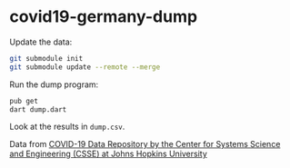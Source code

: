 # covid19-germany-dump
Update the data:
```bash
git submodule init
git submodule update --remote --merge
```
Run the dump program:
```bash
pub get
dart dump.dart
```
Look at the results in `dump.csv`.

Data from [COVID-19 Data Repository by the Center for Systems Science and Engineering (CSSE) at Johns Hopkins University](https://github.com/CSSEGISandData/COVID-19)